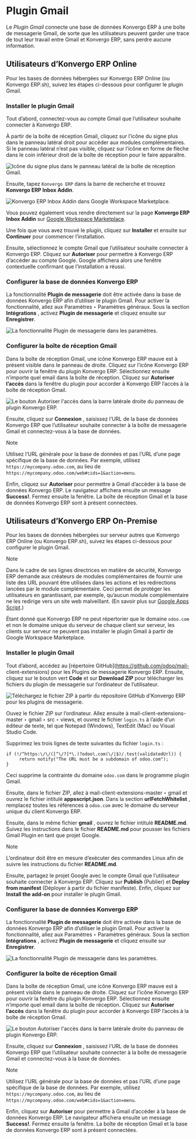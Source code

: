 # Plugin Gmail

Le _Plugin Gmail_ connecte une base de données Konvergo ERP à une boîte de messagerie
Gmail, de sorte que les utilisateurs peuvent garder une trace de tout leur
travail entre Gmail et Konvergo ERP, sans perdre aucune information.

## Utilisateurs d’Konvergo ERP Online

Pour les bases de données hébergées sur Konvergo ERP Online (ou Konvergo ERP.sh), suivez les
étapes ci-dessous pour configurer le plugin Gmail.

### Installer le plugin Gmail

Tout d’abord, connectez-vous au compte Gmail que l’utilisateur souhaite
connecter à Konvergo ERP.

À partir de la boîte de réception Gmail, cliquez sur l’icône du signe plus
dans le panneau latéral droit pour accéder aux modules complémentaires. Si le
panneau latéral n’est pas visible, cliquez sur l’icône en forme de flèche dans
le coin inférieur droit de la boîte de réception pour le faire apparaître.

![Icône du signe plus dans le panneau latéral de la boîte de réception
Gmail.](../../../../_images/gmail-side-panel.png)

Ensuite, tapez `Konvergo ERP` dans la barre de recherche et trouvez **Konvergo ERP Inbox
Addin**.

![Konvergo ERP Inbox Addin dans Google Workspace
Marketplace.](../../../../_images/google-workspace-marketplace.png)

Vous pouvez également vous rendre directement sur la page **Konvergo ERP Inbox Addin**
sur [Google Workspace
Marketplace](https://workspace.google.com/marketplace/app/odoo_inbox_addin/873497133275).

Une fois que vous avez trouvé le plugin, cliquez sur **Installer** et ensuite
sur **Continuer** pour commencer l’installation.

Ensuite, sélectionnez le compte Gmail que l’utilisateur souhaite connecter à
Konvergo ERP. Cliquez sur **Autoriser** pour permettre à Konvergo ERP d’accéder au compte
Google. Google affichera alors une fenêtre contextuelle confirmant que
l’installation a réussi.

### Configurer la base de données Konvergo ERP

La fonctionnalité **Plugin de messagerie** doit être activée dans la base de
données Konvergo ERP afin d’utiliser le plugin Gmail. Pour activer la fonctionnalité,
allez aux Paramètres ‣ Paramètres généraux. Sous la section **Intégrations** ,
activez **Plugin de messagerie** et cliquez ensuite sur **Enregistrer**.

![La fonctionnalité Plugin de messagerie dans les
paramètres.](../../../../_images/mail-plugin-setting.png)

### Configurer la boîte de réception Gmail

Dans la boîte de réception Gmail, une icône Konvergo ERP mauve est à présent visible
dans le panneau de droite. Cliquez sur l’icône Konvergo ERP pour ouvrir la fenêtre du
plugin Konvergo ERP. Sélectionnez ensuite n’importe quel email dans la boîte de
réception. Cliquez sur **Autoriser l’accès** dans la fenêtre du plugin pour
accorder à Konvergo ERP l’accès à la boîte de réception Gmail.

![Le bouton Autoriser l'accès dans la barre latérale droite du panneau de
plugin Konvergo ERP.](../../../../_images/authorize-access.png)

Ensuite, cliquez sur **Connexion** , saisissez l’URL de la base de données
Konvergo ERP que l’utilisateur souhaite connecter à la boîte de messagerie Gmail et
connectez-vous à la base de données.

<div class="alert alert-primary">
<p class="alert-title">
Note</p><p>Utilisez l’URL générale pour la base de données et pas l’URL d’une page spécifique de la base de données. Par exemple, utilisez <code>https://mycompany.odoo.com</code>, au lieu de <code>https://mycompany.odoo.com/web#cids=1&amp;action=menu</code>.</p>
</div>

Enfin, cliquez sur **Autoriser** pour permettre à Gmail d’accéder à la base de
données Konvergo ERP. Le navigateur affichera ensuite un message **Success!**. Fermez
ensuite la fenêtre. La boîte de réception Gmail et la base de données Konvergo ERP
sont à présent connectées.

## Utilisateurs d’Konvergo ERP On-Premise

Pour les bases de données hébergées sur serveur autres que Konvergo ERP Online (ou
Konvergo ERP.sh), suivez les étapes ci-dessous pour configurer le plugin Gmail.

<div class="alert alert-primary">
<p class="alert-title">
Note</p><p>Dans le cadre de ses lignes directrices en matière de sécurité, Konvergo ERP demande aux créateurs de modules complémentaires de fournir une liste des URL pouvant être utilisées dans les actions et les redirections lancées par le module complémentaire. Ceci permet de protéger les utilisateurs en garantissant, par exemple, qu’aucun module complémentaire ne les redirige vers un site web malveillant. (En savoir plus sur <a href="https://developers.google.com/apps-script/manifest/allowlist-url">Google Apps Script</a>.)</p>
<p>Étant donné que Konvergo ERP ne peut répertorier que le domaine <code>odoo.com</code> et non le domaine unique du serveur de chaque client sur serveur, les clients sur serveur ne peuvent pas installer le plugin Gmail à partir de Google Workspace Marketplace.</p>
</div>

### Installer le plugin Gmail

Tout d’abord, accédez au [répertoire GitHub](https://github.com/odoo/mail-
client-extensions) pour les Plugins de messagerie Konvergo ERP. Ensuite, cliquez sur
le bouton vert **Code** et sur **Download ZIP** pour télécharger les fichiers
du plugin de messagerie sur l’ordinateur de l’utilisateur.

![Téléchargez le fichier ZIP à partir du répositoire GitHub d'Konvergo ERP pour les
plugins de messagerie.](../../../../_images/gh-download-zip.png)

Ouvez le fichier ZIP sur l’ordinateur. Allez ensuite à mail-client-extensions-
master ‣ gmail ‣ src ‣ views, et ouvrez le fichier `login.ts` à l’aide d’un
éditeur de texte, tel que Notepad (Windows), TextEdit (Mac) ou Visual Studio
Code.

Supprimez les trois lignes de texte suivantes du fichier `login.ts` :

    
    
    if (!/^https:\/\/([^\/?]*\.)?odoo\.com(\/|$)/.test(validatedUrl)) {
         return notify("The URL must be a subdomain of odoo.com");
    }
    

Ceci supprime la contrainte du domaine `odoo.com` dans le programme plugin
Gmail.

Ensuite, dans le fichier ZIP, allez à mail-client-extensions-master ‣ gmail et
ouvrez le fichier intitulé **appsscript.json**. Dans la section
**urlFetchWhitelist** , remplacez toutes les références à `odoo.com` avec le
domaine du serveur unique du client Konvergo ERP.

Ensuite, dans le même fichier **gmail** , ouvrez le fichier intitulé
**README.md**. Suivez les instructions dans le fichier **README.md** pour
pousser les fichiers Gmail Plugin en tant que projet Google.

<div class="alert alert-primary">
<p class="alert-title">
Note</p><p>L’ordinateur doit être en mesure d’exécuter des commandes Linux afin de suivre les instructions du fichier <b>README.md</b>.</p>
</div>

Ensuite, partagez le projet Google avec le compte Gmail que l’utilisateur
souhaite connecter à Konvergo ERP. Cliquez sur **Publish** (Publier) et **Deploy from
manifest** (Déployer à partir du fichier manifeste). Enfin, cliquez sur
**Install the add-on** pour installer le plugin Gmail.

### Configurer la base de données Konvergo ERP

La fonctionnalité **Plugin de messagerie** doit être activée dans la base de
données Konvergo ERP afin d’utiliser le plugin Gmail. Pour activer la fonctionnalité,
allez aux Paramètres ‣ Paramètres généraux. Sous la section **Intégrations** ,
activez **Plugin de messagerie** et cliquez ensuite sur **Enregistrer**.

![La fonctionnalité Plugin de messagerie dans les
paramètres.](../../../../_images/mail-plugin-setting.png)

### Configurer la boîte de réception Gmail

Dans la boîte de réception Gmail, une icône Konvergo ERP mauve est à présent visible
dans le panneau de droite. Cliquez sur l’icône Konvergo ERP pour ouvrir la fenêtre du
plugin Konvergo ERP. Sélectionnez ensuite n’importe quel email dans la boîte de
réception. Cliquez sur **Autoriser l’accès** dans la fenêtre du plugin pour
accorder à Konvergo ERP l’accès à la boîte de réception Gmail.

![Le bouton Autoriser l'accès dans la barre latérale droite du panneau de
plugin Konvergo ERP.](../../../../_images/authorize-access.png)

Ensuite, cliquez sur **Connexion** , saisissez l’URL de la base de données
Konvergo ERP que l’utilisateur souhaite connecter à la boîte de messagerie Gmail et
connectez-vous à la base de données.

<div class="alert alert-primary">
<p class="alert-title">
Note</p><p>Utilisez l’URL générale pour la base de données et pas l’URL d’une page spécifique de la base de données. Par exemple, utilisez <code>https://mycompany.odoo.com</code>, au lieu de <code>https://mycompany.odoo.com/web#cids=1&amp;action=menu</code>.</p>
</div>

Enfin, cliquez sur **Autoriser** pour permettre à Gmail d’accéder à la base de
données Konvergo ERP. Le navigateur affichera ensuite un message **Success!**. Fermez
ensuite la fenêtre. La boîte de réception Gmail et la base de données Konvergo ERP
sont à présent connectées.

